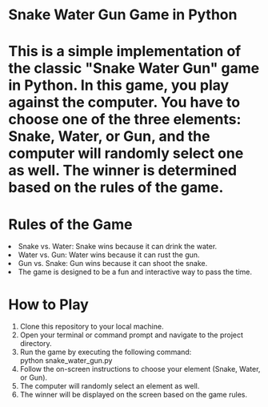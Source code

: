 <h1>Snake Water Gun Game in Python<h1>
This is a simple implementation of the classic "Snake Water Gun" game in Python. In this game, you play against the computer. You have to choose one of the three elements: Snake, Water, or Gun, and the computer will randomly select one as well. The winner is determined based on the rules of the game.

<h1>Rules of the Game</h1>
<li>Snake vs. Water: Snake wins because it can drink the water.</li>
<li>Water vs. Gun: Water wins because it can rust the gun.</li>
<li>Gun vs. Snake: Gun wins because it can shoot the snake.</li>
<li>The game is designed to be a fun and interactive way to pass the time.</li>

<h1>How to Play</h1>
<ol>
<li>Clone this repository to your local machine.</li>

<li>Open your terminal or command prompt and navigate to the project directory.</li>

<li>Run the game by executing the following command:</li>
python snake_water_gun.py

<li>Follow the on-screen instructions to choose your element (Snake, Water, or Gun).</li>

<li>The computer will randomly select an element as well.</li>

<li>The winner will be displayed on the screen based on the game rules.</li>
</ol>
